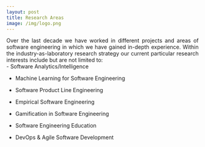 ```yaml
---
layout: post
title: Research Areas
image: /img/logo.png
---
```

<div style="text-align: justify">
Over the last decade we have worked in different projects and areas of software engineering in which we have gained in-depth experience. Within the industry-as-laboratory research strategy our current particular research interests include but are not limited to:
</div>
- Software Analytics/Intelligence

- Machine Learning for Software Engineering

- Software Product Line Engineering

- Empirical Software Engineering

- Gamification in Software Engineering

- Software Engineering Education

- DevOps & Agile Software Development

